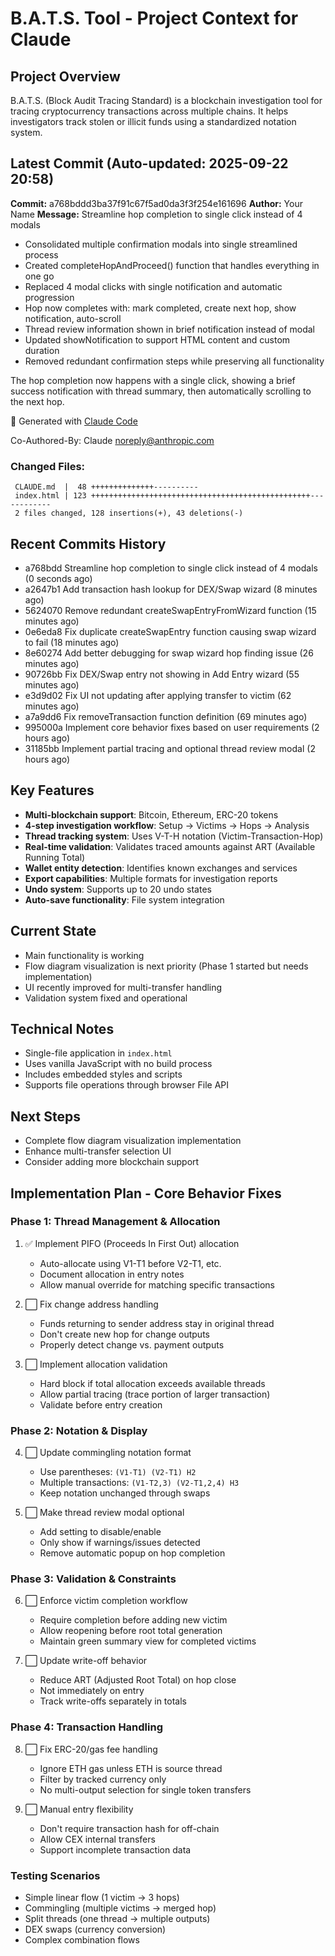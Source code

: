 # B.A.T.S. Tool - Project Context for Claude

## Project Overview
B.A.T.S. (Block Audit Tracing Standard) is a blockchain investigation tool for tracing cryptocurrency transactions across multiple chains. It helps investigators track stolen or illicit funds using a standardized notation system.

## Latest Commit (Auto-updated: 2025-09-22 20:58)

**Commit:** a768bddd3ba37f91c67f5ad0da3f3f254e161696
**Author:** Your Name
**Message:** Streamline hop completion to single click instead of 4 modals

- Consolidated multiple confirmation modals into single streamlined process
- Created completeHopAndProceed() function that handles everything in one go
- Replaced 4 modal clicks with single notification and automatic progression
- Hop now completes with: mark completed, create next hop, show notification, auto-scroll
- Thread review information shown in brief notification instead of modal
- Updated showNotification to support HTML content and custom duration
- Removed redundant confirmation steps while preserving all functionality

The hop completion now happens with a single click, showing a brief success notification with thread summary, then automatically scrolling to the next hop.

🤖 Generated with [Claude Code](https://claude.ai/code)

Co-Authored-By: Claude <noreply@anthropic.com>

### Changed Files:
```
 CLAUDE.md  |  48 ++++++++++++++----------
 index.html | 123 +++++++++++++++++++++++++++++++++++++++++++++++++------------
 2 files changed, 128 insertions(+), 43 deletions(-)
```

## Recent Commits History

- a768bdd Streamline hop completion to single click instead of 4 modals (0 seconds ago)
- a2647b1 Add transaction hash lookup for DEX/Swap wizard (8 minutes ago)
- 5624070 Remove redundant createSwapEntryFromWizard function (15 minutes ago)
- 0e6eda8 Fix duplicate createSwapEntry function causing swap wizard to fail (18 minutes ago)
- 8e60274 Add better debugging for swap wizard hop finding issue (26 minutes ago)
- 90726bb Fix DEX/Swap entry not showing in Add Entry wizard (55 minutes ago)
- e3d9d02 Fix UI not updating after applying transfer to victim (62 minutes ago)
- a7a9dd6 Fix removeTransaction function definition (69 minutes ago)
- 995000a Implement core behavior fixes based on user requirements (2 hours ago)
- 31185bb Implement partial tracing and optional thread review modal (2 hours ago)

## Key Features
- **Multi-blockchain support**: Bitcoin, Ethereum, ERC-20 tokens
- **4-step investigation workflow**: Setup → Victims → Hops → Analysis
- **Thread tracking system**: Uses V-T-H notation (Victim-Transaction-Hop)
- **Real-time validation**: Validates traced amounts against ART (Available Running Total)
- **Wallet entity detection**: Identifies known exchanges and services
- **Export capabilities**: Multiple formats for investigation reports
- **Undo system**: Supports up to 20 undo states
- **Auto-save functionality**: File system integration

## Current State
- Main functionality is working
- Flow diagram visualization is next priority (Phase 1 started but needs implementation)
- UI recently improved for multi-transfer handling
- Validation system fixed and operational

## Technical Notes
- Single-file application in `index.html`
- Uses vanilla JavaScript with no build process
- Includes embedded styles and scripts
- Supports file operations through browser File API

## Next Steps
- Complete flow diagram visualization implementation
- Enhance multi-transfer selection UI
- Consider adding more blockchain support

## Implementation Plan - Core Behavior Fixes

### Phase 1: Thread Management & Allocation
1. ✅ Implement PIFO (Proceeds In First Out) allocation
   - Auto-allocate using V1-T1 before V2-T1, etc.
   - Document allocation in entry notes
   - Allow manual override for matching specific transactions

2. ⬜ Fix change address handling
   - Funds returning to sender address stay in original thread
   - Don't create new hop for change outputs
   - Properly detect change vs. payment outputs

3. ⬜ Implement allocation validation
   - Hard block if total allocation exceeds available threads
   - Allow partial tracing (trace portion of larger transaction)
   - Validate before entry creation

### Phase 2: Notation & Display
4. ⬜ Update commingling notation format
   - Use parentheses: `(V1-T1) (V2-T1) H2`
   - Multiple transactions: `(V1-T2,3) (V2-T1,2,4) H3`
   - Keep notation unchanged through swaps

5. ⬜ Make thread review modal optional
   - Add setting to disable/enable
   - Only show if warnings/issues detected
   - Remove automatic popup on hop completion

### Phase 3: Validation & Constraints
6. ⬜ Enforce victim completion workflow
   - Require completion before adding new victim
   - Allow reopening before root total generation
   - Maintain green summary view for completed victims

7. ⬜ Update write-off behavior
   - Reduce ART (Adjusted Root Total) on hop close
   - Not immediately on entry
   - Track write-offs separately in totals

### Phase 4: Transaction Handling
8. ⬜ Fix ERC-20/gas fee handling
   - Ignore ETH gas unless ETH is source thread
   - Filter by tracked currency only
   - No multi-output selection for single token transfers

9. ⬜ Manual entry flexibility
   - Don't require transaction hash for off-chain
   - Allow CEX internal transfers
   - Support incomplete transaction data

### Testing Scenarios
- Simple linear flow (1 victim → 3 hops)
- Commingling (multiple victims → merged hop)
- Split threads (one thread → multiple outputs)
- DEX swaps (currency conversion)
- Complex combination flows
